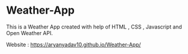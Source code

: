 # Weather-App

This is a Weather App created with help of HTML , CSS , Javascript and Open Weather API.

Website :  https://aryanyadav10.github.io/Weather-App/
